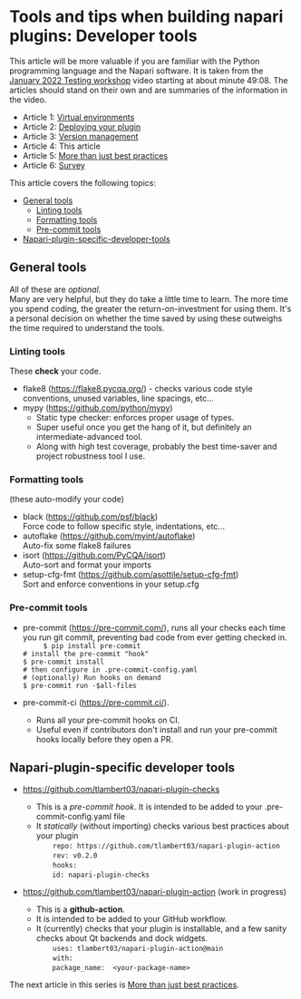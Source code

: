 # Tools and tips when building napari plugins: Developer tools
This article will be more valuable if you are familiar with the Python programming language and the Napari software. It is taken from the [January 2022 Testing workshop](https://drive.google.com/file/d/1DaMrRz-rLRQ6-_y0J8O3GRpVPCn0rgYs/view) video starting at about minute 49:08. The articles should stand on their own and are summaries of the information in the video. 
  
* Article 1: [Virtual environments](./Virtual-environments)   
* Article 2: [Deploying your plugin](./Deploying-your-plugin)  
* Article 3: [Version management](./Version-management)  
* Article 4: This article
* Article 5: [More than just best practices](./More-than-just-best-practices)  
* Article 6: [Survey](./Survey)  

This article covers the following topics:   
* [General tools](#general-tools)
    - [Linting tools](#linting-tools)  
    - [Formatting tools](#formatting-tools)  
    - [Pre-commit tools](#pre-commit-tools)  
* [Napari-plugin-specific-developer-tools](#napari-plugin-specific-developer-tools)
  
## General tools  
All of these are *optional*.  
Many are very helpful, but they do take a little time to learn. The more time you spend coding, the greater the return-on-investment for using them. It's a personal decision on whether the time saved by using these outweighs the time required to understand the tools.

### Linting tools   
These **check** your code.  
* flake8 (https://flake8.pycqa.org/) - checks various code style conventions, unused variables, line spacings, etc…  
* mypy (https://github.com/python/mypy)  
    - Static type checker: enforces proper usage of types.  
    - Super useful once you get the hang of it, but definitely an intermediate-advanced tool.  
    - Along with high test coverage, probably the best time-saver and project robustness tool I use.    

### Formatting tools 
(these auto-modify your code)  
* black (https://github.com/psf/black)  
  Force code to follow specific style, indentations, etc...  
* autoflake (https://github.com/myint/autoflake)  
  Auto-fix some flake8 failures  
* isort (https://github.com/PyCQA/isort)  
  Auto-sort and format your imports
* setup-cfg-fmt (https://github.com/asottile/setup-cfg-fmt)  
  Sort and enforce conventions in your setup.cfg  

### Pre-commit tools
* pre-commit (https://pre-commit.com/), runs all your checks each time you run git commit, preventing bad code from ever getting checked in.  
`     $ pip install pre-commit`  
     `# install the pre-commit "hook"`  
     `$ pre-commit install`  
     `# then configure in .pre-commit-config.yaml`  
     `# (optionally) Run hooks on demand`  
     `$ pre-commit run -$all-files`  

* pre-commit-ci (https://pre-commit.ci/).
    - Runs all your pre-commit hooks on CI.
    - Useful even if contributors don't install and run your pre-commit hooks locally before they open a PR.  
  
## Napari-plugin-specific developer tools  

* https://github.com/tlambert03/napari-plugin-checks 
    - This is a *pre-commit hook*. It is intended to be added to your 
    .pre-commit-config.yaml file
    - It *statically* (without importing) checks various best practices about     your plugin  
`     repo: https://github.com/tlambert03/napari-plugin-action `      
`     rev: v0.2.0  `     
`     hooks: `     
&nbsp;&nbsp;&nbsp;&nbsp;&nbsp;&nbsp;&nbsp;`id: napari-plugin-checks`     

* https://github.com/tlambert03/napari-plugin-action  (work in progress)
    - This is a **github-action**. 
    - It is intended to be added to your GitHub workflow.
    - It (currently) checks that your plugin is installable, and a few sanity checks about Qt backends and dock widgets.  
`     uses: tlambert03/napari-plugin-action@main  `  
`     with:     `     
&nbsp;&nbsp;&nbsp;&nbsp;&nbsp;&nbsp;&nbsp;`package_name:  <your-package-name>`     

The next article in this series is [More than just best practices](./More-than-just-best-practices).  